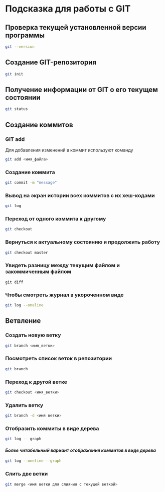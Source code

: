 # Подсказка для работы с GIT

## Проверка текущей установленной версии программы
```sh
git --version
```
## Создание GIT-репозитория
```sh
git init
```

## Получение информации от GIT о его текущем состоянии
```sh
git status
```

## Создание коммитов

### GIT add
Для добавления изменений в коммит используют команду
```sh
git add <имя_файла>
```

### Создание коммита
```sh
git commit -m "message"
```

### Вывод на экран истории всех коммитов с их хеш-кодами
```sh
git log
```

### Переход от одного коммита к другому
```sh
git checkout
```

### Вернуться к актуальному состоянию и продолжить работу
```sh
git checkout master
```
### Увидеть разницу между текущим файлом  и закоммиченным файлом
```
git diff
```

### Чтобы смотреть журнал в укороченном виде
```sh
git log --oneline
```

## Ветвление

### Создать новую ветку 
```sh
git branch <имя_ветки>
```

### Посмотреть список веток в репозитории
```sh
git branch
```

### Переход к другой ветке
```sh
git checkout <имя_ветки>
```

### Удалить ветку
```sh
git branch -d <имя ветки>
```

### Отобразить коммиты в виде дерева
```sh
git log -- graph
```

#### *Более читабельный вариант отображения коммитов в виде дерева*
```sh
git log --oneline --graph
```

### Слить две ветки
```sh
git merge <имя ветки для слияния с текущей веткой>
```
